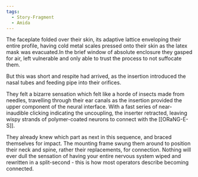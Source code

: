 ```yaml
---
tags:
  - Story-Fragment
  - Amida
---
```

The faceplate folded over their skin, its adaptive lattice enveloping their entire profile, having cold metal scales pressed onto their skin as the latex mask was evacuated.In the brief window of absolute enclosure they gasped for air, left vulnerable and only able to trust the process to not suffocate them.

But this was short and respite had arrived, as the insertion introduced the nasal tubes and feeding pipe into their orifices. 

They felt a bizarre sensation which felt like a horde of insects made from needles, travelling through their ear canals as the insertion provided the upper component of the neural interface. 
With a fast series of near-inaudible clicking indicating the uncoupling, the inserter retracted, leaving wispy strands of polymer-coated neurons to connect with the [[ORaNG-E-S]]. 

They already knew which part as next in this sequence, and braced themselves for impact. 
The mounting frame swung them around to position their neck and spine, rather their replacements, for connection. Nothing will ever dull the sensation of having your entire nervous system wiped and rewritten in a split-second - this is how most operators describe becoming connected. 